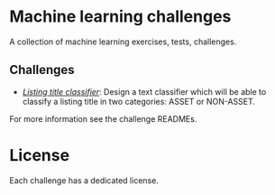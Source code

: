 # Machine learning challenges
A collection of machine learning exercises, tests, challenges.

## Challenges
* [_Listing title classifier_](listing-title-classifier/): Design a text classifier which will be able to classify a listing title in two categories: ASSET or NON-ASSET.

For more information see the challenge READMEs.

# License
Each challenge has a dedicated license.